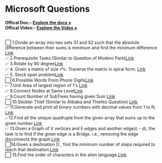 # Microsoft Questions 
<b>Offical Doc:- </b><a href="https://docs.google.com/document/d/1sSyOTeZBVJExf0oytLVGk6Z34h1usFm4QRkr1Wb5ouk/edit"><strong>Explore the docs »</strong></a><br/>
<b>Offical Video:- </b> <a href="https://www.youtube.com/watch?v=t8FeH5jNA-E&t=105s&ab_channel=ArshGoyal"><strong>Explore the Video »</strong></a><br/>
<br/>

⬜ 1.Divide an array into two sets S1 and S2 such that the absolute difference between their sums is minimum and find the minimum difference <a href="https://practice.geeksforgeeks.org/problems/minimum-sum-partition3317/1/">Link</a>  
✅ 2.Prerequisite Tasks (Similar to Question of Modern Park)<a href="https://practice.geeksforgeeks.org/problems/prerequisite-tasks/1/">Link</a>  
✅ 3.Rotate by 90 degree<a href="https://practice.geeksforgeeks.org/problems/rotate-by-90-degree0356/1/">Link</a>  
✅ 4. Given a matrix of size r*c. Traverse the matrix in spiral form. <a href="https://practice.geeksforgeeks.org/problems/spirally-traversing-a-matrix-1587115621/1/">Link</a>  
✅ 5. Stock span problem<a href="https://practice.geeksforgeeks.org/problems/stock-span-problem-1587115621/1">Link</a>  
⬜ 6.Possible Words From Phone Digits<a href="https://practice.geeksforgeeks.org/problems/possible-words-from-phone-digits-1587115620/1/">Link</a>  
✅ 7.Unit Area of largest region of 1's <a href="https://practice.geeksforgeeks.org/problems/length-of-largest-region-of-1s-1587115620/1/">Link</a>  
✅ 8.Connect Nodes at Same Level<a href="https://practice.geeksforgeeks.org/problems/connect-nodes-at-same-level/1/">Link</a>  
✅ 9.Count Number of SubTrees having given Sum <a href="https://practice.geeksforgeeks.org/problems/count-number-of-subtrees-having-given-sum/1/">Link</a>  
⬜ 10.Stickler Thief (Similar to Alibaba and Thiefes Question) <a href="https://practice.geeksforgeeks.org/problems/stickler-theif-1587115621/1/">Link</a>  
✅ 11.Generate and print all binary numbers with decimal values from 1 to N.  <a href="https://practice.geeksforgeeks.org/problems/generate-binary-numbers-1587115620/1/">Link</a>  
✅12.Find all the unique quadruple from the given array that sums up to the given number.<a href="https://practice.geeksforgeeks.org/problems/find-all-four-sum-numbers1732/1">Link</a>  
✅ 13.Given a Graph of V vertices and E edges and another edge(c - d), the task is to find if the given edge is a Bridge. i.e., removing the edge disconnects the graph.<a href="https://practice.geeksforgeeks.org/problems/bridge-edge-in-graph/1">Link</a>  
⬜14.Given a destination D , find the minimum number of steps required to reach that destination.<a href="https://practice.geeksforgeeks.org/problems/minimum-number-of-steps-to-reach-a-given-number5234/1/">Link</a>  
⬜ 15.Find the order of characters in the alien language.<a href="https://practice.geeksforgeeks.org/problems/alien-dictionary/1/">Link</a>  
